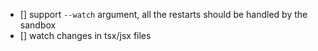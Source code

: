 - [] support `--watch` argument, all the restarts should be handled by the sandbox
- [] watch changes in tsx/jsx files